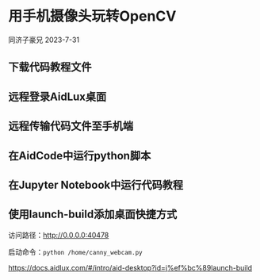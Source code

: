 # 用手机摄像头玩转OpenCV

同济子豪兄 2023-7-31

## 下载代码教程文件

## 远程登录AidLux桌面

## 远程传输代码文件至手机端

## 在AidCode中运行python脚本

## 在Jupyter Notebook中运行代码教程

## 使用launch-build添加桌面快捷方式

访问路径：http://0.0.0.0:40478

启动命令：`python /home/canny_webcam.py`

https://docs.aidlux.com/#/intro/aid-desktop?id=j%ef%bc%89launch-build

